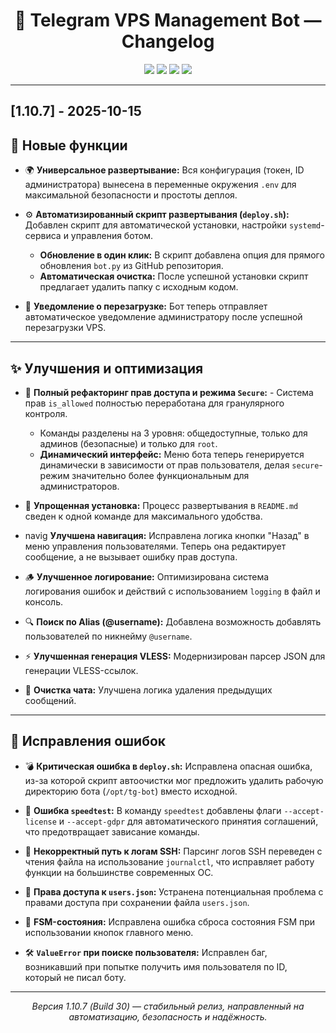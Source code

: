 <h1 align="center">📝 Telegram VPS Management Bot — Changelog</h1>

<p align="center">
  <img src="https://img.shields.io/badge/version-1.10.6-blue?style=flat-square" />
  <img src="https://img.shields.io/badge/build-28(stable)-purple?style=flat-square" />
  <img src="https://img.shields.io/badge/date-Октябрь%202025-green?style=flat-square" />
  <img src="https://img.shields.io/badge/status-stable-success?style=flat-square" />
</p>

---

## [1.10.7] - 2025-10-15

## 🚀 Новые функции

- 🌍 **Универсальное развертывание:** Вся конфигурация (токен, ID администратора) вынесена в переменные окружения `.env` для максимальной безопасности и простоты деплоя.

- ⚙️ **Автоматизированный скрипт развертывания (`deploy.sh`):** Добавлен скрипт для автоматической установки, настройки `systemd`-сервиса и управления ботом.
  - **Обновление в один клик:** В скрипт добавлена опция для прямого обновления `bot.py` из GitHub репозитория.
  - **Автоматическая очистка:** После успешной установки скрипт предлагает удалить папку с исходным кодом.

- 🔔 **Уведомление о перезагрузке:** Бот теперь отправляет автоматическое уведомление администратору после успешной перезагрузки VPS.

---

## ✨ Улучшения и оптимизация

- 🧩 **Полный рефакторинг прав доступа и режима `Secure`:** - Система прав `is_allowed` полностью переработана для гранулярного контроля.
  - Команды разделены на 3 уровня: общедоступные, только для админов (безопасные) и только для `root`.
  - **Динамический интерфейс:** Меню бота теперь генерируется динамически в зависимости от прав пользователя, делая `secure`-режим значительно более функциональным для администраторов.

- 🚀 **Упрощенная установка:** Процесс развертывания в `README.md` сведен к одной команде для максимального удобства.

-  navig **Улучшена навигация:** Исправлена логика кнопки "Назад" в меню управления пользователями. Теперь она редактирует сообщение, а не вызывает ошибку прав доступа.

- 🪵 **Улучшенное логирование:** Оптимизирована система логирования ошибок и действий с использованием `logging` в файл и консоль.

- 🔍 **Поиск по Alias (@username):** Добавлена возможность добавлять пользователей по никнейму `@username`.

- ⚡ **Улучшенная генерация VLESS:** Модернизирован парсер JSON для генерации VLESS-ссылок.

- 🧹 **Очистка чата:** Улучшена логика удаления предыдущих сообщений.

---

## 🔧 Исправления ошибок

- 💣 **Критическая ошибка в `deploy.sh`:** Исправлена опасная ошибка, из-за которой скрипт автоочистки мог предложить удалить рабочую директорию бота (`/opt/tg-bot`) вместо исходной.

- 📜 **Ошибка `speedtest`:** В команду `speedtest` добавлены флаги `--accept-license` и `--accept-gdpr` для автоматического принятия соглашений, что предотвращает зависание команды.

- 🐛 **Некорректный путь к логам SSH:** Парсинг логов SSH переведен с чтения файла на использование `journalctl`, что исправляет работу функции на большинстве современных ОС.

- 📂 **Права доступа к `users.json`:** Устранена потенциальная проблема с правами доступа при сохранении файла `users.json`.

- 🔄 **FSM-состояния:** Исправлена ошибка сброса состояния FSM при использовании кнопок главного меню.

- 🛠 **`ValueError` при поиске пользователя:** Исправлен баг, возникавший при попытке получить имя пользователя по ID, который не писал боту.

---

<p align="center">
  <i>Версия 1.10.7 (Build 30) — стабильный релиз, направленный на автоматизацию, безопасность и надёжность.</i>
</p>